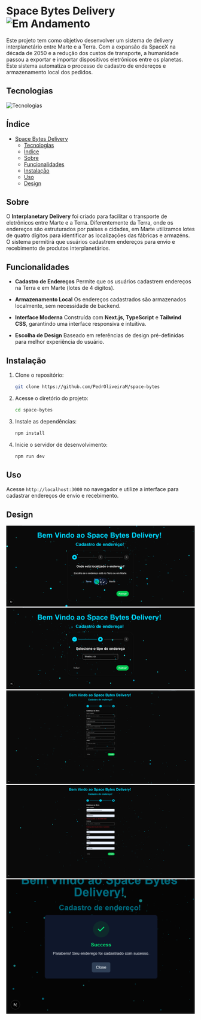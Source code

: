 # Space Bytes Delivery ![Em Andamento](https://img.shields.io/badge/status-concluído-green)

Este projeto tem como objetivo desenvolver um sistema de delivery interplanetário entre Marte e a Terra. Com a expansão da SpaceX na década de 2050 e a redução dos custos de transporte, a humanidade passou a exportar e importar dispositivos eletrônicos entre os planetas. Este sistema automatiza o processo de cadastro de endereços e armazenamento local dos pedidos.

## Tecnologias

![Tecnologias](https://skillicons.dev/icons?i=nextjs,typescript,tailwind)

## Índice

- [Space Bytes Delivery](#space-bytes-delivery)
  - [Tecnologias](#tecnologias)
  - [Índice](#índice)
  - [Sobre](#sobre)
  - [Funcionalidades](#funcionalidades)
  - [Instalação](#instalação)
  - [Uso](#uso)
  - [Design](#design)

## Sobre

O **Interplanetary Delivery** foi criado para facilitar o transporte de eletrônicos entre Marte e a Terra. Diferentemente da Terra, onde os endereços são estruturados por países e cidades, em Marte utilizamos lotes de quatro dígitos para identificar as localizações das fábricas e armazéns. O sistema permitirá que usuários cadastrem endereços para envio e recebimento de produtos interplanetários.

## Funcionalidades

- **Cadastro de Endereços**
  Permite que os usuários cadastrem endereços na Terra e em Marte (lotes de 4 dígitos).

- **Armazenamento Local**
  Os endereços cadastrados são armazenados localmente, sem necessidade de backend.

- **Interface Moderna**
  Construída com **Next.js**, **TypeScript** e **Tailwind CSS**, garantindo uma interface responsiva e intuitiva.

- **Escolha de Design**
  Baseado em referências de design pré-definidas para melhor experiência do usuário.

## Instalação

1. Clone o repositório:

   ```sh
   git clone https://github.com/PedrOliveiraM/space-bytes
   ```

2. Acesse o diretório do projeto:

   ```sh
   cd space-bytes
   ```

3. Instale as dependências:

   ```sh
   npm install
   ```

4. Inicie o servidor de desenvolvimento:

   ```sh
   npm run dev
   ```

## Uso

Acesse `http://localhost:3000` no navegador e utilize a interface para cadastrar endereços de envio e recebimento.

## Design

![HomePage](./public/HomePage.png)
![HomePage](./public/Step-2.png)
![HomePage](./public/Step-3.png)
![HomePage](./public/Step-3-error.png)
![HomePage](./public/Modal-success.png)
